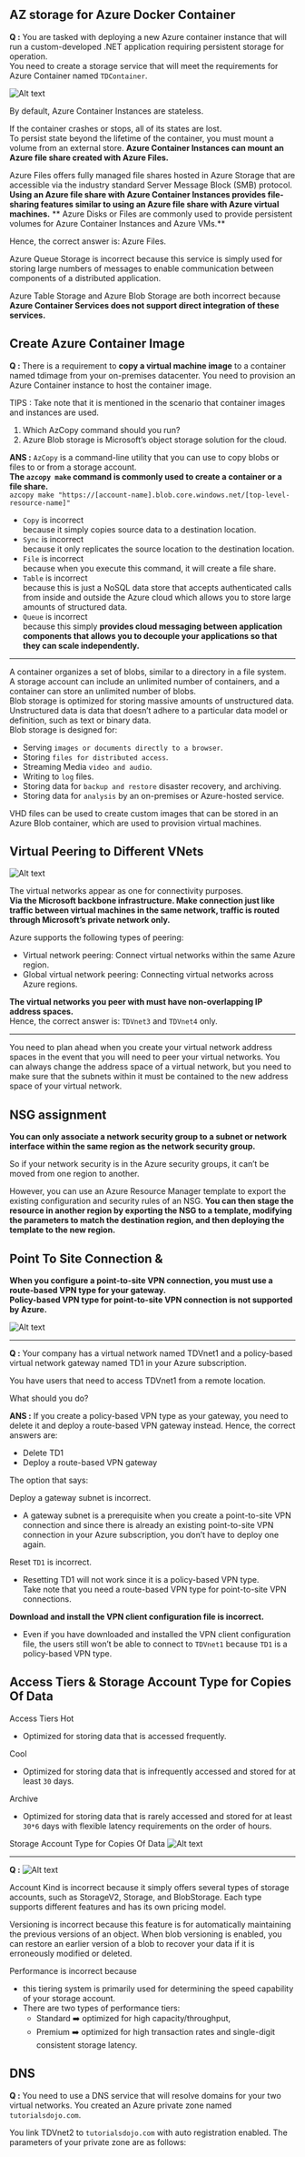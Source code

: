 ## AZ storage for Azure Docker Container

**Q :**
You are tasked with deploying a new Azure container instance that will run a custom-developed .NET application requiring persistent storage for operation.   
You need to create a storage service that will meet the requirements for Azure Container named `TDContainer`.  

![Alt text](image-69.png)


By default, Azure Container Instances are stateless. 

If the container crashes or stops, all of its states are lost.   
To persist state beyond the lifetime of the container, you must mount a volume from an external store. 
**Azure Container Instances can mount an Azure file share created with Azure Files.**  

Azure Files offers fully managed file shares hosted in Azure Storage that are accessible via the industry standard Server Message Block (SMB) protocol.   
**Using an Azure file share with Azure Container Instances provides file-sharing features similar to using an Azure file share with Azure virtual machines.**
**
Azure Disks or Files are commonly used to provide persistent volumes for Azure Container Instances and Azure VMs.**

Hence, the correct answer is: Azure Files.


Azure Queue Storage is incorrect because this service is simply used for storing large numbers of messages to enable communication between components of a distributed application.

Azure Table Storage and Azure Blob Storage are both incorrect because **Azure Container Services does not support direct integration of these services.**

## Create Azure Container Image

**Q :**
There is a requirement to **copy a virtual machine image** to a container named tdimage from your on-premises datacenter. You need to provision an Azure Container instance to host the container image.

TIPS : Take note that it is mentioned in the scenario that container images and instances are used.

1. Which AzCopy command should you run?
2. Azure Blob storage is Microsoft’s object storage solution for the cloud. 

**ANS :**
`AzCopy` is a command-line utility that you can use to copy blobs or files to or from a storage account.   
**The `azcopy make` command is commonly used to create a container or a file share.**    
`azcopy make "https://[account-name].blob.core.windows.net/[top-level-resource-name]"`   

- `Copy` is incorrect  
because it simply copies source data to a destination location.
- `Sync` is incorrect  
because it only replicates the source location to the destination location.
- `File` is incorrect  
because when you execute this command, it will create a file share.  
- `Table` is incorrect  
because this is just a NoSQL data store that accepts authenticated calls from inside and outside the Azure cloud which allows you to store large amounts of structured data.
- `Queue` is incorrect  
because this simply **provides cloud messaging between application components that allows you to decouple your applications so that they can scale independently.**

---

A container organizes a set of blobs, similar to a directory in a file system.   
A storage account can include an unlimited number of containers, and a container can store an unlimited number of blobs.     
Blob storage is optimized for storing massive amounts of unstructured data.   
Unstructured data is data that doesn’t adhere to a particular data model or definition, such as text or binary data.   
Blob storage is designed for:  
- Serving `images or documents directly to a browser`.
- Storing `files for distributed access`.
- Streaming Media `video and audio`.
- Writing to `log` files.
- Storing data for `backup and restore` disaster recovery, and archiving.
- Storing data for `analysis` by an on-premises or Azure-hosted service.  


VHD files can be used to create custom images that can be stored in an Azure Blob container, which are used to provision virtual machines.   


## Virtual Peering to Different VNets

![Alt text](image-70.png)

The virtual networks appear as one for connectivity purposes.  
**Via the Microsoft backbone infrastructure. Make connection just like traffic between virtual machines in the same network, traffic is routed through Microsoft’s private network only.**  

Azure supports the following types of peering:
- Virtual network peering: Connect virtual networks within the same Azure region.   
- Global virtual network peering: Connecting virtual networks across Azure regions.  

**The virtual networks you peer with must have non-overlapping IP address spaces.**  
Hence, the correct answer is: `TDVnet3` and `TDVnet4` only.

---

You need to plan ahead when you create your virtual network address spaces in the event that you will need to peer your virtual networks. You can always change the address space of a virtual network, but you need to make sure that the subnets within it must be contained to the new address space of your virtual network.

## NSG assignment

**You can only associate a network security group to a subnet or network interface within the same region as the network security group.** 

So if your network security is in the Azure security groups, it can’t be moved from one region to another. 

However, you can use an Azure Resource Manager template to export the existing configuration and security rules of an NSG. 
**You can then stage the resource in another region by exporting the NSG to a template, modifying the parameters to match the destination region, and then deploying the template to the new region.**

## Point To Site Connection &

**When you configure a point-to-site VPN connection, you must use a route-based VPN type for your gateway.**  
**Policy-based VPN type for point-to-site VPN connection is not supported by Azure.**  

![Alt text](image-71.png)

---

**Q :**
Your company has a virtual network named TDVnet1 and a policy-based virtual network gateway named TD1 in your Azure subscription.

You have users that need to access TDVnet1 from a remote location.

What should you do?

**ANS :**
If you create a policy-based VPN type as your gateway, you need to delete it and deploy a route-based VPN gateway instead.
Hence, the correct answers are:
- Delete TD1
- Deploy a route-based VPN gateway

The option that says: 

Deploy a gateway subnet is incorrect.   
- A gateway subnet is a prerequisite when you create a point-to-site VPN connection and since there is already an existing point-to-site VPN connection in your Azure subscription, you don’t have to deploy one again.

Reset `TD1` is incorrect.  
- Resetting TD1 will not work since it is a policy-based VPN type.   
Take note that you need a route-based VPN type for point-to-site VPN connections.

**Download and install the VPN client configuration file is incorrect.**   
- Even if you have downloaded and installed the VPN client configuration file, the users still won’t be able to connect to `TDVnet1` because `TD1` is a policy-based VPN type. 


## Access Tiers & Storage Account Type for Copies Of Data

Access Tiers
Hot
- Optimized for storing data that is accessed frequently.

Cool 
- Optimized for storing data that is infrequently accessed and stored for at least `30` days.

Archive
- Optimized for storing data that is rarely accessed and stored for at least `30*6` days with flexible latency requirements on the order of hours.

Storage Account Type for Copies Of Data
![Alt text](image-73.png)

---

**Q :**
![Alt text](image-72.png)


Account Kind is incorrect because it simply offers several types of storage accounts, such as StorageV2, Storage, and BlobStorage. Each type supports different features and has its own pricing model.

Versioning is incorrect because this feature is for automatically maintaining the previous versions of an object. When blob versioning is enabled, you can restore an earlier version of a blob to recover your data if it is erroneously modified or deleted.

Performance is incorrect because 
- this tiering system is primarily used for determining the speed capability of your storage account. 
- There are two types of performance tiers:    
  - Standard :arrow_right: optimized for high capacity/throughput, 
  - Premium  :arrow_right: optimized for high transaction rates and single-digit consistent storage latency.

## DNS

**Q :**
You need to use a DNS service that will resolve domains for your two virtual networks. You created an Azure private zone named `tutorialsdojo.com`.  

You link TDVnet2 to `tutorialsdojo.com` with auto registration enabled. The parameters of your private zone are as follows:

